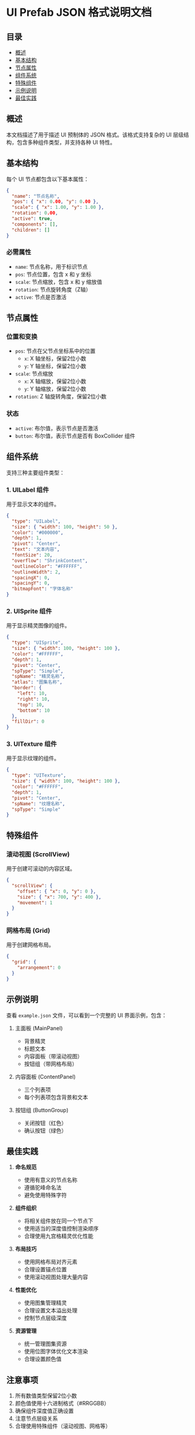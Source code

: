 # UI Prefab JSON 格式说明文档

## 目录
- [概述](#概述)
- [基本结构](#基本结构)
- [节点属性](#节点属性)
- [组件系统](#组件系统)
- [特殊组件](#特殊组件)
- [示例说明](#示例说明)
- [最佳实践](#最佳实践)

## 概述

本文档描述了用于描述 UI 预制体的 JSON 格式。该格式支持复杂的 UI 层级结构，包含多种组件类型，并支持各种 UI 特性。

## 基本结构

每个 UI 节点都包含以下基本属性：

```json
{
  "name": "节点名称",
  "pos": { "x": 0.00, "y": 0.00 },
  "scale": { "x": 1.00, "y": 1.00 },
  "rotation": 0.00,
  "active": true,
  "components": [],
  "children": []
}
```

### 必需属性
- `name`: 节点名称，用于标识节点
- `pos`: 节点位置，包含 x 和 y 坐标
- `scale`: 节点缩放，包含 x 和 y 缩放值
- `rotation`: 节点旋转角度（Z轴）
- `active`: 节点是否激活

## 节点属性

### 位置和变换
- `pos`: 节点在父节点坐标系中的位置
  - `x`: X 轴坐标，保留2位小数
  - `y`: Y 轴坐标，保留2位小数
- `scale`: 节点缩放
  - `x`: X 轴缩放，保留2位小数
  - `y`: Y 轴缩放，保留2位小数
- `rotation`: Z 轴旋转角度，保留2位小数

### 状态
- `active`: 布尔值，表示节点是否激活
- `button`: 布尔值，表示节点是否有 BoxCollider 组件

## 组件系统

支持三种主要组件类型：

### 1. UILabel 组件
用于显示文本的组件。

```json
{
  "type": "UILabel",
  "size": { "width": 100, "height": 50 },
  "color": "#000000",
  "depth": 1,
  "pivot": "Center",
  "text": "文本内容",
  "fontSize": 20,
  "overflow": "ShrinkContent",
  "outlineColor": "#FFFFFF",
  "outlineWidth": 2,
  "spacingX": 0,
  "spacingY": 0,
  "bitmapFont": "字体名称"
}
```

### 2. UISprite 组件
用于显示精灵图像的组件。

```json
{
  "type": "UISprite",
  "size": { "width": 100, "height": 100 },
  "color": "#FFFFFF",
  "depth": 1,
  "pivot": "Center",
  "spType": "Simple",
  "spName": "精灵名称",
  "atlas": "图集名称",
  "border": {
    "left": 10,
    "right": 10,
    "top": 10,
    "bottom": 10
  },
  "fillDir": 0
}
```

### 3. UITexture 组件
用于显示纹理的组件。

```json
{
  "type": "UITexture",
  "size": { "width": 100, "height": 100 },
  "color": "#FFFFFF",
  "depth": 1,
  "pivot": "Center",
  "spName": "纹理名称",
  "spType": "Simple"
}
```

## 特殊组件

### 滚动视图 (ScrollView)
用于创建可滚动的内容区域。

```json
{
  "scrollView": {
    "offset": { "x": 0, "y": 0 },
    "size": { "x": 700, "y": 400 },
    "movement": 1
  }
}
```

### 网格布局 (Grid)
用于创建网格布局。

```json
{
  "grid": {
    "arrangement": 0
  }
}
```

## 示例说明

查看 `example.json` 文件，可以看到一个完整的 UI 界面示例，包含：

1. 主面板 (MainPanel)
   - 背景精灵
   - 标题文本
   - 内容面板（带滚动视图）
   - 按钮组（带网格布局）

2. 内容面板 (ContentPanel)
   - 三个列表项
   - 每个列表项包含背景和文本

3. 按钮组 (ButtonGroup)
   - 关闭按钮（红色）
   - 确认按钮（绿色）

## 最佳实践

1. **命名规范**
   - 使用有意义的节点名称
   - 遵循驼峰命名法
   - 避免使用特殊字符

2. **组件组织**
   - 将相关组件放在同一个节点下
   - 使用适当的深度值控制渲染顺序
   - 合理使用九宫格精灵优化性能

3. **布局技巧**
   - 使用网格布局对齐元素
   - 合理设置锚点位置
   - 使用滚动视图处理大量内容

4. **性能优化**
   - 使用图集管理精灵
   - 合理设置文本溢出处理
   - 控制节点层级深度

5. **资源管理**
   - 统一管理图集资源
   - 使用位图字体优化文本渲染
   - 合理设置颜色值

## 注意事项

1. 所有数值类型保留2位小数
2. 颜色值使用十六进制格式（#RRGGBB）
3. 确保组件深度值正确设置
4. 注意节点层级关系
5. 合理使用特殊组件（滚动视图、网格等） 